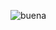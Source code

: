 ![buena](https://user-images.githubusercontent.com/55285319/69414286-b0806b80-0d12-11ea-8725-cc18d3a85730.png)

